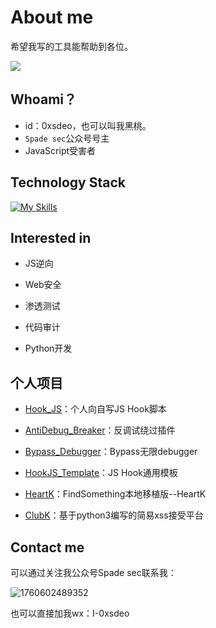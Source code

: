 # About me

希望我写的工具能帮助到各位。

![](https://github-readme-stats.vercel.app/api?username=0xsdeo&show_icons=true&theme=radical#gh-dark-mode-only)

<h2>Whoami？</h2>

- id：0xsdeo，也可以叫我黑桃。
- `Spade sec`公众号号主
- JavaScript受害者

<h2>Technology Stack</h2>

[![My Skills](https://skillicons.dev/icons?i=html,css,js,py,php)](https://skillicons.dev)

<h2>Interested in</h2>

- JS逆向

- Web安全

- 渗透测试

- 代码审计

- Python开发

<h2>个人项目</h2>

- <a href="https://github.com/0xsdeo/Hook_JS">Hook_JS</a>：个人向自写JS Hook脚本

- <a href="https://github.com/0xsdeo/AntiDebug_Breaker">AntiDebug_Breaker</a>：反调试绕过插件

- <a href="https://github.com/0xsdeo/Bypass_Debugger">Bypass_Debugger</a>：Bypass无限debugger

- <a href="https://github.com/0xsdeo/HookJS_Template">HookJS_Template</a>：JS Hook通用模板

- <a href="https://github.com/0xsdeo/HeartK">HeartK</a>：FindSomething本地移植版--HeartK

- <a href="https://github.com/0xsdeo/ClubK">ClubK</a>：基于python3编写的简易xss接受平台

<h2>Contact me</h2>

可以通过关注我公众号Spade sec联系我：

![1760602489352](image/README/1760602489352.bmp)

也可以直接加我wx：I-0xsdeo